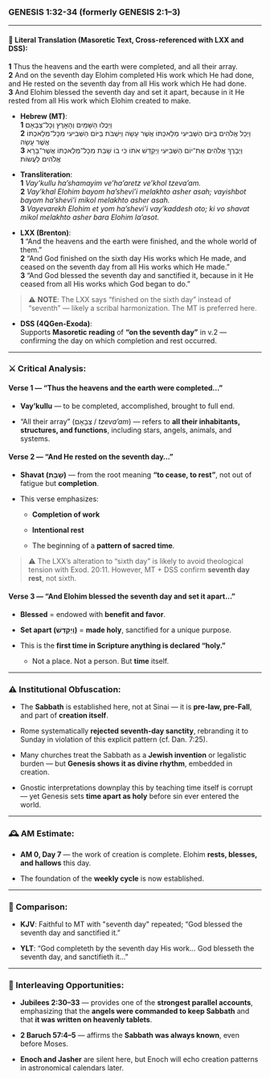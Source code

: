 ### **GENESIS 1:32-34** (formerly GENESIS 2:1–3)

---

#### 📜 Literal Translation (Masoretic Text, Cross-referenced with LXX and DSS):

**1** Thus the heavens and the earth were completed, and all their array.  
**2** And on the seventh day Elohim completed His work which He had done, and He rested on the seventh day from all His work which He had done.  
**3** And Elohim blessed the seventh day and set it apart, because in it He rested from all His work which Elohim created to make.

- **Hebrew (MT)**:  
    **1** וַיְכֻלּוּ הַשָּׁמַיִם וְהָאָרֶץ וְכָל־צְבָאָם  
    **2** וַיְכַל אֱלֹהִים בַּיּוֹם הַשְּׁבִיעִי מְלַאכְתּוֹ אֲשֶׁר עָשָׂה וַיִּשְׁבֹּת בַּיּוֹם הַשְּׁבִיעִי מִכָּל־מְלַאכְתּוֹ אֲשֶׁר עָשָׂה  
    **3** וַיְבָרֶךְ אֱלֹהִים אֶת־יוֹם הַשְּׁבִיעִי וַיְקַדֵּשׁ אֹתוֹ כִּי בוֹ שָׁבַת מִכָּל־מְלַאכְתּוֹ אֲשֶׁר־בָּרָא אֱלֹהִים לַעֲשׂוֹת
    
- **Transliteration**:  
    **1** _Vay’kullu ha’shamayim ve’ha’aretz ve’khol tzeva’am._  
    **2** _Vay’khal Elohim bayom ha’shevi’i melakhto asher asah; vayishbot bayom ha’shevi’i mikol melakhto asher asah._  
    **3** _Vayevarekh Elohim et yom ha’shevi’i vay’kaddesh oto; ki vo shavat mikol melakhto asher bara Elohim la’asot._
    
- **LXX (Brenton)**:  
    **1** “And the heavens and the earth were finished, and the whole world of them.”  
    **2** “And God finished on the sixth day His works which He made, and ceased on the seventh day from all His works which He made.”  
    **3** “And God blessed the seventh day and sanctified it, because in it He ceased from all His works which God began to do.”
    

> ⚠️ **NOTE**: The LXX says “finished on the sixth day” instead of “seventh” — likely a scribal harmonization. The MT is preferred here.

- **DSS (4QGen-Exoda)**:  
    Supports **Masoretic reading** of **“on the seventh day”** in v.2 — confirming the day on which completion and rest occurred.
    

---

### ⚔️ Critical Analysis:

#### **Verse 1 — “Thus the heavens and the earth were completed…”**

- **Vay’kullu** — to be completed, accomplished, brought to full end.
    
- “All their array” (צְבָאָם / _tzeva’am_) — refers to **all their inhabitants, structures, and functions**, including stars, angels, animals, and systems.
    

#### **Verse 2 — “And He rested on the seventh day…”**

- **Shavat (שָׁבַת)** — from the root meaning **“to cease, to rest”**, not out of fatigue but **completion**.
    
- This verse emphasizes:
    
    - **Completion of work**
        
    - **Intentional rest**
        
    - The beginning of a **pattern of sacred time**.
        

> ⚠️ The LXX’s alteration to “sixth day” is likely to avoid theological tension with Exod. 20:11. However, MT + DSS confirm **seventh day rest**, not sixth.

#### **Verse 3 — “And Elohim blessed the seventh day and set it apart…”**

- **Blessed** = endowed with **benefit and favor**.
    
- **Set apart (וַיְקַדֵּשׁ)** = **made holy**, sanctified for a unique purpose.
    
- This is the **first time in Scripture anything is declared “holy.”**
    
    - Not a place. Not a person. But **time** itself.
        

---

### ⚠️ Institutional Obfuscation:

- The **Sabbath** is established here, not at Sinai — it is **pre-law, pre-Fall**, and part of **creation itself**.
    
- Rome systematically **rejected seventh-day sanctity**, rebranding it to Sunday in violation of this explicit pattern (cf. Dan. 7:25).
    
- Many churches treat the Sabbath as a **Jewish invention** or legalistic burden — but **Genesis shows it as divine rhythm**, embedded in creation.
    
- Gnostic interpretations downplay this by teaching time itself is corrupt — yet Genesis sets **time apart as holy** before sin ever entered the world.
    

---

### 🕰️ AM Estimate:

- **AM 0, Day 7** — the work of creation is complete. Elohim **rests, blesses, and hallows** this day.
    
- The foundation of the **weekly cycle** is now established.
    

---

### 📖 Comparison:

- **KJV**: Faithful to MT with "seventh day" repeated; “God blessed the seventh day and sanctified it.”
    
- **YLT**: “God completeth by the seventh day His work… God blesseth the seventh day, and sanctifieth it…”
    

---

### 🔗 Interleaving Opportunities:

- **Jubilees 2:30–33** — provides one of the **strongest parallel accounts**, emphasizing that the **angels were commanded to keep Sabbath** and that **it was written on heavenly tablets**.
    
- **2 Baruch 57:4–5** — affirms the **Sabbath was always known**, even before Moses.
    
- **Enoch and Jasher** are silent here, but Enoch will echo creation patterns in astronomical calendars later.
